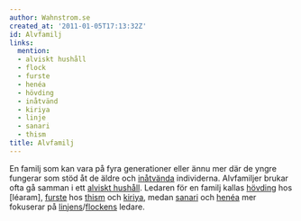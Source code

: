 ```yaml
---
author: Wahnstrom.se
created_at: '2011-01-05T17:13:32Z'
id: Alvfamilj
links:
  mention:
  - alviskt hushåll
  - flock
  - furste
  - henéa
  - hövding
  - inåtvänd
  - kiriya
  - linje
  - sanari
  - thism
title: Alvfamilj
---
```


En familj som kan vara på fyra generationer eller ännu mer där de yngre fungerar som stöd åt de
äldre och [inåtvända] individerna. Alvfamiljer brukar ofta gå samman i ett [alviskt hushåll].
Ledaren för en familj kallas [hövding] hos \[léaram\], [furste] hos [thism] och [kiriya], medan
[sanari] och [henéa] mer fokuserar på [linjens]/[flockens] ledare.

  [inåtvända]: inåtvänd
  [alviskt hushåll]: alviskt_hushåll
  [hövding]: hövding
  [furste]: furste
  [thism]: thism
  [kiriya]: kiriya
  [sanari]: sanari
  [henéa]: henéa
  [linjens]: linje
  [flockens]: flock